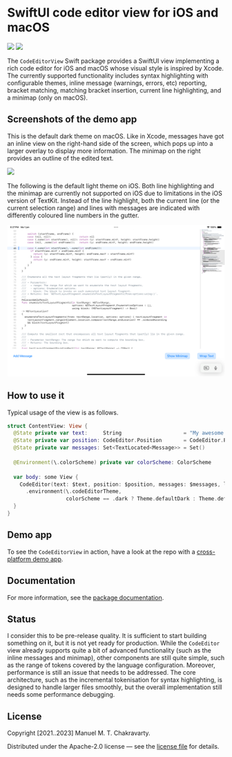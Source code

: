 # SwiftUI code editor view for iOS and macOS

[![](https://img.shields.io/endpoint?url=https%3A%2F%2Fswiftpackageindex.com%2Fapi%2Fpackages%2Fmchakravarty%2FCodeEditorView%2Fbadge%3Ftype%3Dplatforms)](https://swiftpackageindex.com/mchakravarty/CodeEditorView)
[![](https://img.shields.io/endpoint?url=https%3A%2F%2Fswiftpackageindex.com%2Fapi%2Fpackages%2Fmchakravarty%2FCodeEditorView%2Fbadge%3Ftype%3Dswift-versions)](https://swiftpackageindex.com/mchakravarty/CodeEditorView)

The `CodeEditorView` Swift package provides a SwiftUI view implementing a rich code editor for iOS and macOS whose visual style is inspired by Xcode. The currently supported functionality includes syntax highlighting with configurable themes, inline message (warnings, errors, etc) reporting, bracket matching, matching bracket insertion, current line highlighting, and a minimap (only on macOS).

## Screenshots of the demo app

This is the default dark theme on macOS. Like in Xcode, messages have got an inline view on the right-hand side of the screen, which pops up into a larger overlay to display more information. The minimap on the right provides an outline of the edited text.

<img src="app-demo-images/macOS-dark-example.png">

The following is the default light theme on iOS. Both line highlighting and the minimap are currently not supported on iOS due to limitations in the iOS version of TextKit. Instead of the line highlight, both the current line (or the current selection range) and lines with messages are indicated with differently coloured line numbers in the gutter.

<img src="app-demo-images/iOS-light-example.png">


## How to use it

Typical usage of the view is as follows.

```swift
struct ContentView: View {
  @State private var text:     String                    = "My awesome code..."
  @State private var position: CodeEditor.Position       = CodeEditor.Position()
  @State private var messages: Set<TextLocated<Message>> = Set()

  @Environment(\.colorScheme) private var colorScheme: ColorScheme

  var body: some View {
    CodeEditor(text: $text, position: $position, messages: $messages, language: .swift)
      .environment(\.codeEditorTheme,
                   colorScheme == .dark ? Theme.defaultDark : Theme.defaultLight)
  }
}
```


## Demo app

To see the `CodeEditorView` in action, have a look at the repo with a [cross-platform demo app](https://github.com/mchakravarty/CodeEditorDemo).


## Documentation

For more information, see the [package documentation](Documentation/Overview.md).


## Status

I consider this to be pre-release quality. It is sufficient to start building something on it, but it is not yet ready for production. While the `CodeEditor` view already supports quite a bit of advanced functionality (such as the inline messages and minimap), other components are still quite simple, such as the range of tokens covered by the language configuration. Moreover, performance is still an issue that needs to be addressed. The core architecture, such as the incremental tokenisation for syntax highlighting, is designed to handle larger files smoothly, but the overall implementation still needs some performance debugging.


## License

Copyright [2021..2023] Manuel M. T. Chakravarty. 

Distributed under the Apache-2.0 license — see the [license file](LICENSE) for details.
